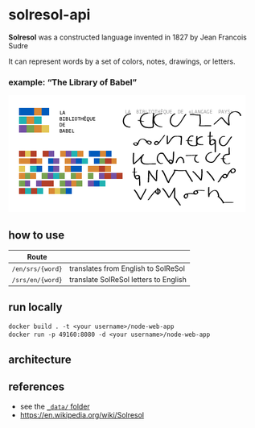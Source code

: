 # solresol-api

**Solresol** was a constructed language invented in 1827 by Jean Francois Sudre

It can represent words by a set of colors, notes, drawings, or letters. 


### example: “The Library of Babel”

<img src="_data/images/s_babel.png" alt="The Library of Babel, from Borges">

## how to use

| Route | |
|-|-|
| `/en/srs/{word}` | translates from English to SolReSol|
| `/srs/en/{word}` | translate SolReSol letters to English |

## run locally
```
docker build . -t <your username>/node-web-app
docker run -p 49160:8080 -d <your username>/node-web-app

```

## architecture

<!-- todo -->

## references

* see the [`_data/` folder](data/)
* https://en.wikipedia.org/wiki/Solresol

